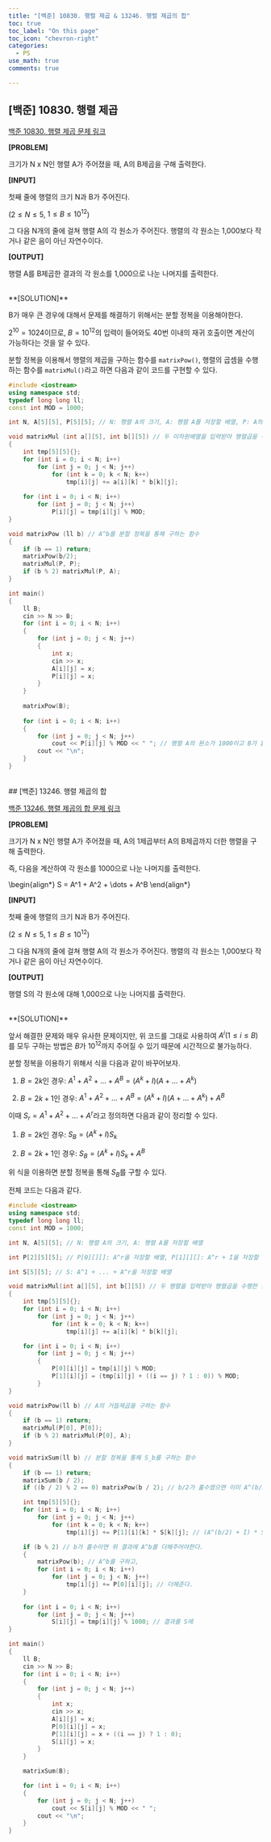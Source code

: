 ```yaml
---
title: "[백준] 10830. 행렬 제곱 & 13246. 행렬 제곱의 합"
toc: true
toc_label: "On this page"
toc_icon: "chevron-right"
categories:
  - PS
use_math: true
comments: true

---
```


## [백준] 10830. 행렬 제곱

[백준 10830. 행렬 제곱 문제 링크](https://www.acmicpc.net/problem/10830)

**[PROBLEM]**

크기가 N x N인 행렬 A가 주어졌을 때, A의 B제곱을 구해 출력한다.

**[INPUT]**

첫째 줄에 행렬의 크기 N과 B가 주어진다.

($2 \leq N \leq 5$, $1 \leq B \leq 10^{12}$)

그 다음 N개의 줄에 걸쳐 행렬 A의 각 원소가 주어진다. 행렬의 각 원소는 1,000보다 작거나 같은 음이 아닌 자연수이다.

**[OUTPUT]**

행렬 A를 B제곱한 결과의 각 원소를 1,000으로 나눈 나머지를 출력한다.


<br/>
**[SOLUTION]**

B가 매우 큰 경우에 대해서 문제를 해결하기 위해서는 분할 정복을 이용해야한다.

$2^{10} = 1024$이므로, $B = 10^{12}$의 입력이 들어와도 40번 이내의 재귀 호출이면 계산이 가능하다는 것을 알 수 있다.

분할 정복을 이용해서 행렬의 제곱을 구하는 함수를 `matrixPow()`, 행렬의 곱셈을 수행하는 함수를 `matrixMul()`라고 하면 다음과 같이 코드를 구현할 수 있다.

```cpp
#include <iostream>
using namespace std;
typedef long long ll;
const int MOD = 1000;

int N, A[5][5], P[5][5]; // N: 행렬 A의 크기, A: 행렬 A를 저장할 배열, P: A의 거듭제곱을 저장할 배열

void matrixMul (int a[][5], int b[][5]) // 두 이차원배열을 입력받아 행렬곱을 수행한 후, 각 원소를 1000으로 나눈 결과를 P에 저장
{
    int tmp[5][5]{};
    for (int i = 0; i < N; i++)
        for (int j = 0; j < N; j++)
            for (int k = 0; k < N; k++)
                tmp[i][j] += a[i][k] * b[k][j];
    
    for (int i = 0; i < N; i++)
        for (int j = 0; j < N; j++)
            P[i][j] = tmp[i][j] % MOD;            
}

void matrixPow (ll b) // A^b를 분할 정복을 통해 구하는 함수
{
    if (b == 1) return;
    matrixPow(b/2);
    matrixMul(P, P);
    if (b % 2) matrixMul(P, A);
}

int main()
{
    ll B;
    cin >> N >> B;
    for (int i = 0; i < N; i++)
    {
        for (int j = 0; j < N; j++)
        {
            int x;
            cin >> x;
            A[i][j] = x;
            P[i][j] = x;
        }
    }
    
    matrixPow(B);
    
    for (int i = 0; i < N; i++)
    {
        for (int j = 0; j < N; j++)
            cout << P[i][j] % MOD << " "; // 행렬 A의 원소가 1000이고 B가 1인 경우 0이 출력되도록 나머지 연산을 수행한다.
        cout << "\n";
    }
}
```


<br/>
## [백준] 13246. 행렬 제곱의 합

[백준 13246. 행렬 제곱의 합 문제 링크](https://www.acmicpc.net/problem/13246)

**[PROBLEM]**

크기가 N x N인 행렬 A가 주어졌을 때, A의 1제곱부터 A의 B제곱까지 더한 행렬을 구해 출력한다.

즉, 다음을 계산하여 각 원소를 1000으로 나눈 나머지를 출력한다.

\begin{align\*}
S = A^1 + A^2 + \dots + A^B
\end{align\*}

**[INPUT]**

첫째 줄에 행렬의 크기 N과 B가 주어진다.

($2 \leq N \leq 5$, $1 \leq B \leq 10^{12}$)

그 다음 N개의 줄에 걸쳐 행렬 A의 각 원소가 주어진다. 행렬의 각 원소는 1,000보다 작거나 같은 음이 아닌 자연수이다.

**[OUTPUT]**

행렬 S의 각 원소에 대해 1,000으로 나눈 나머지를 출력한다.


<br/>
**[SOLUTION]**

앞서 해결한 문제와 매우 유사한 문제이지만, 위 코드를 그대로 사용하여 $A^i (1 \leq i \leq B)$를 모두 구하는 방법은 $B$가 $10^{12}$까지 주어질 수 있기 때문에 시간적으로 불가능하다.

분할 정복을 이용하기 위해서 식을 다음과 같이 바꾸어보자.

1) $B = 2k$인 경우: $A^1 + A^2 + \dots + A^B = (A^k + I)(A + \dots + A^k)$

2) $B = 2k + 1$인 경우: $A^1 + A^2 + \dots + A^B = (A^k + I)(A + \dots + A^k) + A^B$

이때 $S_r = A^1 + A^2 + \dots + A^r$라고 정의하면 다음과 같이 정리할 수 있다.

1) $B = 2k$인 경우: $S_B = (A^k + I)S_k$

2) $B = 2k + 1$인 경우: $S_B = (A^k + I)S_k + A^B$

위 식을 이용하면 분할 정복을 통해 $S_B$를 구할 수 있다.

전체 코드는 다음과 같다.

```cpp
#include <iostream>
using namespace std;
typedef long long ll;
const int MOD = 1000;

int N, A[5][5]; // N: 행렬 A의 크기, A: 행렬 A를 저장할 배열

int P[2][5][5]; // P[0][][]: A^r을 저장할 배열, P[1][][]: A^r + I을 저장할 배열

int S[5][5]; // S: A^1 + ... + A^r을 저장할 배열

void matrixMul(int a[][5], int b[][5]) // 두 행렬을 입력받아 행렬곱을 수행한 결과를 P[0]에, 결과에 단위행렬을 더한 것을 P[1]에 저장
{
    int tmp[5][5]{};
    for (int i = 0; i < N; i++)
        for (int j = 0; j < N; j++)
            for (int k = 0; k < N; k++)
                tmp[i][j] += a[i][k] * b[k][j];

    for (int i = 0; i < N; i++)
        for (int j = 0; j < N; j++)
        {
            P[0][i][j] = tmp[i][j] % MOD;
            P[1][i][j] = (tmp[i][j] + ((i == j) ? 1 : 0)) % MOD;
        }
}

void matrixPow(ll b) // A의 거듭제곱을 구하는 함수
{
    if (b == 1) return;
    matrixMul(P[0], P[0]);
    if (b % 2) matrixMul(P[0], A);
}

void matrixSum(ll b) // 분할 정복을 통해 S_b를 구하는 함수
{
    if (b == 1) return;
    matrixSum(b / 2);
    if ((b / 2) % 2 == 0) matrixPow(b / 2); // b/2가 홀수였으면 이미 A^(b/2)를 구해놓았으므로 제곱을 할 필요가 없다.

    int tmp[5][5]{};
    for (int i = 0; i < N; i++)
        for (int j = 0; j < N; j++)
            for (int k = 0; k < N; k++)
                tmp[i][j] += P[1][i][k] * S[k][j]; // (A^(b/2) + I) * S의 결과를 tmp에 저장

    if (b % 2) // b가 홀수이면 위 결과에 A^b를 더해주어야한다.
    {
        matrixPow(b); // A^b를 구하고,
        for (int i = 0; i < N; i++)
            for (int j = 0; j < N; j++)
                tmp[i][j] += P[0][i][j]; // 더해준다.
    }
    
    for (int i = 0; i < N; i++)
        for (int j = 0; j < N; j++)
            S[i][j] = tmp[i][j] % 1000; // 결과를 S에 
}

int main()
{
    ll B;
    cin >> N >> B;
    for (int i = 0; i < N; i++)
    {
        for (int j = 0; j < N; j++)
        {
            int x;
            cin >> x;
            A[i][j] = x;
            P[0][i][j] = x;
            P[1][i][j] = x + ((i == j) ? 1 : 0);
            S[i][j] = x;
        }
    }

    matrixSum(B);

    for (int i = 0; i < N; i++)
    {
        for (int j = 0; j < N; j++)
            cout << S[i][j] % MOD << " ";
        cout << "\n";
    }
}
```
